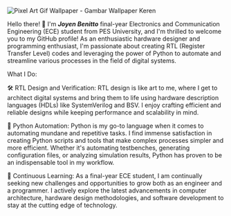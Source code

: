 ![Pixel Art Gif Wallpaper - Gambar Wallpaper Keren](https://github.com/JoyenBenitto/JoyenBenitto/assets/75515758/ec0a28d1-a08c-4647-9480-a9e91d4062dd)

Hello there! 👋 I'm  ***Joyen Benitto***  final-year Electronics and Communication Engineering (ECE) student from PES University, and I'm thrilled to welcome you to my GitHub profile! As an enthusiastic hardware designer and programming enthusiast, I'm passionate about creating RTL (Register Transfer Level) codes and leveraging the power of Python to automate and streamline various processes in the field of digital systems.

What I Do:

🛠️ RTL Design and Verification: RTL design is like art to me, where I get to architect digital systems and bring them to life using hardware description languages (HDLs) like SystemVerilog and BSV. I enjoy crafting efficient and reliable designs while keeping performance and scalability in mind. 

🐍 Python Automation: Python is my go-to language when it comes to automating mundane and repetitive tasks. I find immense satisfaction in creating Python scripts and tools that make complex processes simpler and more efficient. Whether it's automating testbenches, generating configuration files, or analyzing simulation results, Python has proven to be an indispensable tool in my workflow.

🚀 Continuous Learning: As a final-year ECE student, I am continually seeking new challenges and opportunities to grow both as an engineer and a programmer. I actively explore the latest advancements in computer architecture, hardware design methodologies, and software development to stay at the cutting edge of technology.
